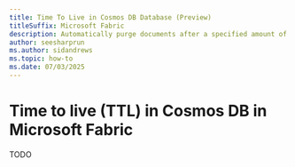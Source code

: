 ```yaml
---
title: Time To Live in Cosmos DB Database (Preview)
titleSuffix: Microsoft Fabric
description: Automatically purge documents after a specified amount of time using the time-to-live (TTL) feature of Cosmos DB in Microsoft Fabric during the preview.
author: seesharprun
ms.author: sidandrews
ms.topic: how-to
ms.date: 07/03/2025
---
```


# Time to live (TTL) in Cosmos DB in Microsoft Fabric

TODO
